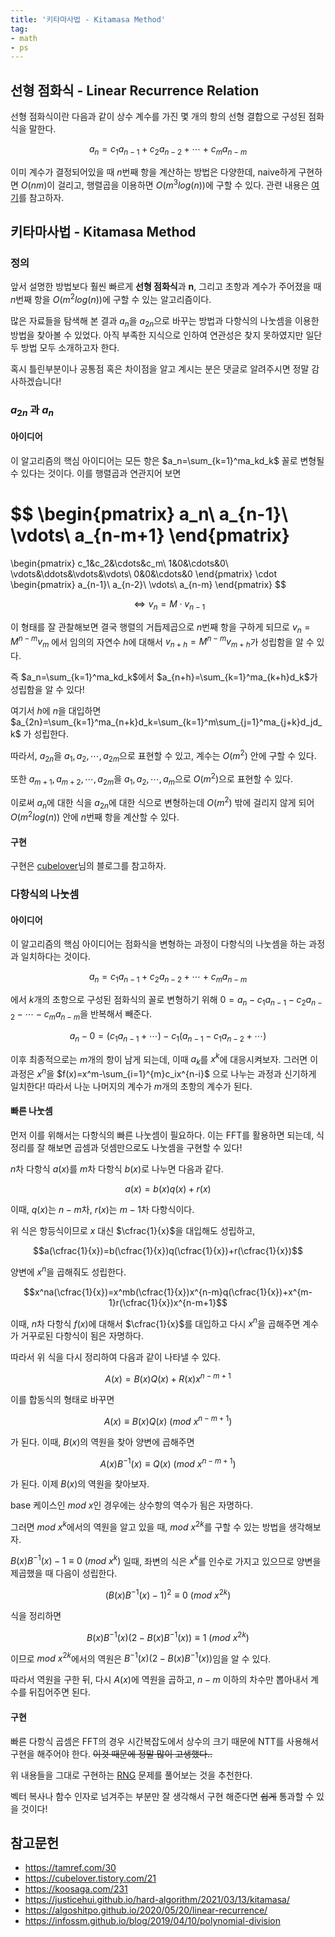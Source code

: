 ```yaml
---
title: '키타마사법 - Kitamasa Method'
tag:
- math
- ps
---
```


## 선형 점화식 - Linear Recurrence Relation

선형 점화식이란 다음과 같이 상수 계수를 가진 몇 개의 항의 선형 결합으로 구성된 점화식을 말한다.

$$a_n=c_1a_{n-1}+c_2a_{n-2}+\cdots+c_ma_{n-m}$$

이미 계수가 결정되어있을 때 $n$번째 항을 계산하는 방법은 다양한데, naive하게 구현하면 $O(nm)$이 걸리고, 행렬곱을 이용하면 $O(m^3log(n))$에 구할 수 있다. 관련 내용은 [여기](https://driip.me/00556a4c-0782-4c5b-a86a-8e27e5f4ac1b)를 참고하자. 

## 키타마사법 - Kitamasa Method

### 정의

앞서 설명한 방법보다 훨씬 빠르게 **선형 점화식**과 **n**, 그리고 초항과 계수가 주어졌을 때 $n$번째 항을 $O(m^2log(n))$에 구할 수 있는 알고리즘이다.

많은 자료들을 탐색해 본 결과 $a_n$을 $a_{2n}$으로 바꾸는 방법과 다항식의 나눗셈을 이용한 방법을 찾아볼 수 있었다. 아직 부족한 지식으로 인하여 연관성은 찾지 못하였지만 일단 두 방법 모두 소개하고자 한다. 

혹시 틀린부분이나 공통점 혹은 차이점을 알고 계시는 분은 댓글로 알려주시면 정말 감사하겠습니다!

### $a_{2n}$ 과 $a_n$

#### 아이디어

이 알고리즘의 핵심 아이디어는 모든 항은 $a_n=\sum_{k=1}^ma_kd_k$ 꼴로 변형될 수 있다는 것이다. 이를 행렬곱과 연관지어 보면 

$$
\begin{pmatrix}
a_n\\
a_{n-1}\\
\vdots\\
a_{n-m+1}
\end{pmatrix}
=
\begin{pmatrix}
c_1&c_2&\cdots&c_m\\
1&0&\cdots&0\\
\vdots&\ddots&\vdots&\vdots\\
0&0&\cdots&0
\end{pmatrix}
\cdot
\begin{pmatrix}
a_{n-1}\\
a_{n-2}\\
\vdots\\
a_{n-m}
\end{pmatrix}
$$

$$\Leftrightarrow v_n=M\cdot v_{n-1}$$

이 형태를 잘 관찰해보면 결국 행렬의 거듭제곱으로 $n$번째 항을 구하게 되므로 $v_n=M^{n-m}v_m$ 에서 임의의 자연수 $h$에 대해서 $v_{n+h}=M^{n-m}v_{m+h}$가 성립함을 알 수 있다. 

즉 $a_n=\sum_{k=1}^ma_kd_k$에서 $a_{n+h}=\sum_{k=1}^ma_{k+h}d_k$가 성립함을 알 수 있다!

여기서 $h$에 $n$을 대입하면 $a_{2n}=\sum_{k=1}^ma_{n+k}d_k=\sum_{k=1}^m\sum_{j=1}^ma_{j+k}d_jd_k$ 가 성립한다.

따라서, $a_{2n}$을 $a_1,a_2,\cdots,a_{2m}$으로 표현할 수 있고, 계수는 $O(m^2)$ 안에 구할 수 있다. 

또한 $a_{m+1},a_{m+2},\cdots,a_{2m}$을 $a_1,a_2,\cdots,a_m$으로 $O(m^2)$으로 표현할 수 있다. 

이로써 $a_n$에 대한 식을 $a_{2n}$에 대한 식으로 변형하는데 $O(m^2)$ 밖에 걸리지 않게 되어 $O(m^2log(n))$ 안에 $n$번째 항을 계산할 수 있다.

#### 구현

구현은 [cubelover](https://cubelover.tistory.com/21)님의 블로그를 참고하자.

### 다항식의 나눗셈

#### 아이디어
이 알고리즘의 핵심 아이디어는 점화식을 변형하는 과정이 다항식의 나눗셈을 하는 과정과 일치하다는 것이다.

$$a_n=c_1a_{n-1}+c_2a_{n-2}+\cdots+c_ma_{n-m}$$

에서 $k$개의 초항으로 구성된 점화식의 꼴로 변형하기 위해 $0=a_n-c_1a_{n-1}-c_2a_{n-2}-\cdots-c_ma_{n-m}$을 반복해서 빼준다.

$$a_n-0=(c_1a_{n-1}+\cdots)-c_1(a_{n-1}-c_1a_{n-2}+\cdots)$$

이후 최종적으로는 $m$개의 항이 남게 되는데, 이때 $a_k$를 $x^k$에 대응시켜보자. 그러면 이 과정은 $x^n$을 $f(x)=x^m-\sum_{i=1}^{m}c_ix^{n-i}$ 으로 나누는 과정과 신기하게 일치한다! 따라서 나눈 나머지의 계수가 $m$개의 초항의 계수가 된다.

#### 빠른 나눗셈

먼저 이를 위해서는 다항식의 빠른 나눗셈이 필요하다. 이는 FFT를 활용하면 되는데, 식 정리를 잘 해보면 곱셈과 덧셈만으로도 나눗셈을 구현할 수 있다!

$n$차 다항식 $a(x)$를 $m$차 다항식 $b(x)$로 나누면 다음과 같다.

$$a(x)=b(x)q(x)+r(x)$$

이때, $q(x)$는 $n-m$차, $r(x)$는 $m-1$차 다항식이다.

위 식은 항등식이므로 $x$ 대신 $\cfrac{1}{x}$을 대입해도 성립하고, 

$$a(\cfrac{1}{x})=b(\cfrac{1}{x})q(\cfrac{1}{x})+r(\cfrac{1}{x})$$

양변에 $x^n$을 곱해줘도 성립한다.

$$x^na(\cfrac{1}{x})=x^mb(\cfrac{1}{x})x^{n-m}q(\cfrac{1}{x})+x^{m-1}r(\cfrac{1}{x})x^{n-m+1}$$

이때, $n$차 다항식 $f(x)$에 대해서 $\cfrac{1}{x}$를 대입하고 다시 $x^n$을 곱해주면 계수가 거꾸로된 다항식이 됨은 자명하다.

따라서 위 식을 다시 정리하여 다음과 같이 나타낼 수 있다.

$$A(x)=B(x)Q(x)+R(x)x^{n-m+1}$$

이를 합동식의 형태로 바꾸면

$$A(x)\equiv B(x)Q(x)\ (mod\ x^{n-m+1})$$

가 된다. 이때, $B(x)$의 역원을 찾아 양변에 곱해주면 

$$A(x)B^{-1}(x)\equiv Q(x)\ (mod\ x^{n-m+1})$$

가 된다. 이제 $B(x)$의 역원을 찾아보자. 

base 케이스인 $mod\ x$인 경우에는 상수항의 역수가 됨은 자명하다.

그러면 $mod\ x^k$에서의 역원을 알고 있을 때, $mod\ x^{2k}$를 구할 수 있는 방법을 생각해보자.

$B(x)B^{-1}(x)-1\equiv 0\ (mod\ x^k)$ 일때, 좌변의 식은 $x^k$를 인수로 가지고 있으므로 양변을 제곱했을 때 다음이 성립한다.

$$(B(x)B^{-1}(x)-1)^2\equiv 0\ (mod\ x^{2k})$$

식을 정리하면 

$$B(x)B^{-1}(x)(2-B(x)B^{-1}(x))\equiv 1\ (mod\ x^{2k})$$

이므로 $mod\ x^{2k}$에서의 역원은 $B^{-1}(x)(2-B(x)B^{-1}(x))$임을 알 수 있다.

따라서 역원을 구한 뒤, 다시 $A(x)$에 역원을 곱하고, $n-m$ 이하의 차수만 뽑아내서 계수를 뒤집어주면 된다.

#### 구현

빠른 다항식 곱셈은 FFT의 경우 시간복잡도에서 상수의 크기 때문에 NTT를 사용해서 구현을 해주어야 한다. ~~이것 때문에 정말 많이 고생했다..~~

위 내용들을 그대로 구현하는 [RNG](https://boj.kr/13725) 문제를 풀어보는 것을 추천한다.

벡터 복사나 함수 인자로 넘겨주는 부분만 잘 생각해서 구현 해준다면 ~~쉽게~~ 통과할 수 있을 것이다!

## 참고문헌

* <https://tamref.com/30>
* <https://cubelover.tistory.com/21>
* <https://koosaga.com/231>
* <https://justicehui.github.io/hard-algorithm/2021/03/13/kitamasa/>
* <https://algoshitpo.github.io/2020/05/20/linear-recurrence/>
* <https://infossm.github.io/blog/2019/04/10/polynomial-division>
